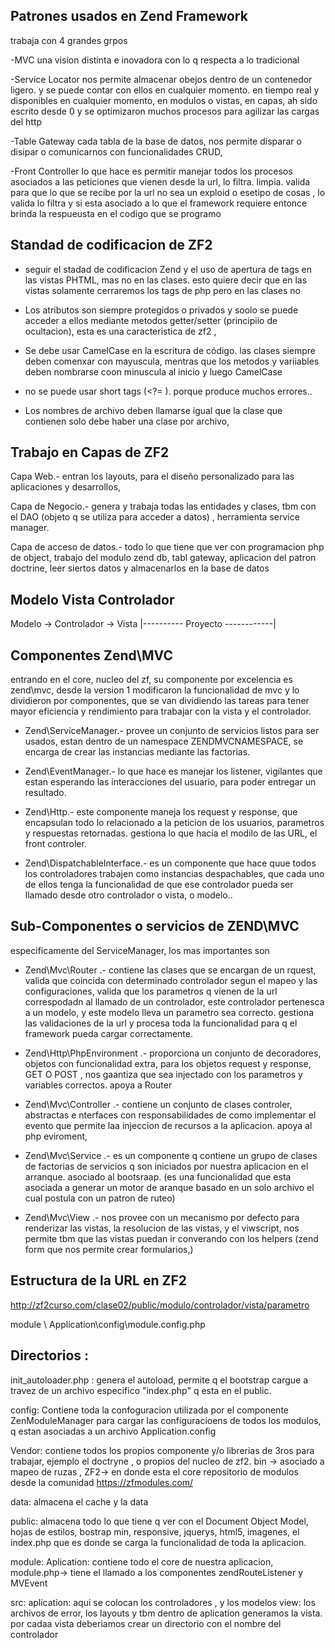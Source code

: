 Patrones usados en Zend Framework
---------------------------------

trabaja con 4 grandes grpos

-MVC
una vision distinta e inovadora con lo q respecta a lo tradicional 

-Service Locator
nos permite almacenar obejos dentro de un contenedor ligero. y se puede contar con ellos en cualquier momento. en tiempo real y disponibles en cualquier momento, en modulos o vistas, en capas, ah sido escrito desde 0 y se optimizaron muchos procesos para agilizar las cargas del http 

-Table Gateway
cada tabla de la base de datos, nos permite disparar o disipar o comunicarnos con funcionalidades CRUD, 

-Front Controller
lo que hace es permitir manejar todos los procesos asociados a las peticiones que vienen desde la url, lo filtra. limpia. valida para que lo que se recibe por la url no sea un exploid o esetipo de cosas , lo valida lo filtra y si esta asociado a lo que el framework requiere entonce brinda la respueusta en el codigo que se programo

Standad de codificacion de ZF2
------------------------------

- seguir el stadad de codificacion Zend y el uso de apertura de tags en las vistas PHTML, mas no en las clases. esto quiere decir que en las vistas solamente cerraremos los tags de php pero en las clases no

- Los atributos son siempre protegidos o privados y soolo se puede acceder a ellos mediante metodos getter/setter (principiio de ocultacion), esta es una caracteristica de zf2 , 

- Se debe usar CamelCase en la escritura de código. las clases siempre deben comenxar con mayuscula, mentras que los metodos y variiables deben nombrarse coon minuscula al inicio y luego CamelCase

- no se puede usar short tags (<?= ). porque produce muchos errores.. 

- Los nombres de archivo deben llamarse igual que la clase que contienen solo debe haber una clase por archivo, 

Trabajo en Capas de ZF2
------------------------

Capa Web.- entran los layouts, para el diseño personalizado para las aplicaciones y desarrollos, 

Capa de Negocio.- genera y trabaja todas las entidades y clases, tbm con el DAO  (objeto q se utiliza para acceder a datos) , herramienta service manager.

Capa de acceso de datos.- todo lo que tiene que ver con programacion php de object, trabajo del modulo zend db, tabl gateway, aplicacion del patron doctrine, leer siertos datos y almacenarlos en la base de datos


Modelo Vista Controlador
------------------------


  Modelo -> Controlador -> Vista
|---------- Proyecto ------------|


Componentes Zend\MVC
--------------------
entrando en el core, nucleo del zf, su componente por excelencia es zend\mvc, desde la version 1 modificaron la funcionalidad de mvc y lo dividieron por componentes, que se van dividiendo las tareas para tener mayor eficiencia y rendimiento para trabajar con la vista y el controlador.

- Zend\ServiceManager.- provee un conjunto de servicios listos para ser usados, estan dentro de un namespace ZENDMVCNAMESPACE, se encarga de crear las instancias mediante las factorias.

- Zend\EventManager.- lo que hace es manejar los listener, vigilantes que estan esperando las interacciones del usuario, para poder entregar un resultado.

- Zend\Http.- este componente maneja los request y response, que encapsulan todo lo relacionado a la peticion de los usuarios, parametros y respuestas retornadas. gestiona lo que hacia el modilo de las URL, el front controler.

- Zend\DispatchableInterface.- es un componente que hace quue todos los controladores trabajen como instancias despachables, que cada uno de ellos tenga la funcionalidad de que ese controlador pueda ser llamado desde otro controlador o vista, o  modelo..  


Sub-Componentes o servicios de ZEND\MVC
--------------------------------------
especificamente del ServiceManager, los mas importantes son  

- Zend\Mvc\Router .-  contiene las clases que se encargan de un rquest, valida que coincida con determinado controlador segun el mapeo y las configuraciones, valida que los parametros q vienen de la url correspodadn al llamado de un controlador, este controlador pertenesca a un modelo, y este modelo lleva un parametro sea correcto. gestiona las validaciones de la url y procesa toda la funcionalidad para q el framework pueda cargar correctamente.

- Zend\Http\PhpEnvironment .- proporciona un conjunto de decoradores, objetos con funcionalidad extra, para los objetos request y response, GET O POST , nos gaantiza que sea injectado  con los parametros y variables correctos. apoya a Router

- Zend\Mvc\Controller .-  contiene un conjunto de clases controler, abstractas e nterfaces con responsabilidades de como implementar el evento que permite laa injeccion de recursos a la aplicacion. apoya al php eviroment, 

- Zend\Mvc\Service .-  es un componente q contiene un grupo de clases de factorias de servicios q son iniciados por nuestra aplicacion en el arranque. asociado al bootsraap. (es una funcionalidad que esta asociada a generar un motor de aranque basado en un solo archivo el cual postula con un patron de ruteo)

- Zend\Mvc\View .- nos provee con un mecanismo por defecto para renderizar las vistas, la resolucion de las vistas, y el viwscript, nos permite tbm que las vistas puedan ir converando con los helpers (zend form que nos permite crear formularios,)

Estructura de la URL en ZF2
---------------------------

http://zf2curso.com/clase02/public/modulo/controlador/vista/parametro

module \ Application\config\module.config.php

Directorios : 
------------

init_autoloader.php : genera el autoload, permite q el bootstrap cargue a travez de un archivo especifico "index.php" q esta en el public.

config: Contiene toda la confoguracion utilizada por el componente ZenModuleManager para cargar las configuracioens de todos los modulos, q estan asociadas a un archivo Application.config
 
Vendor: contiene todos los propios componente y/o librerias de 3ros para trabajar, ejemplo el doctryne , o propios del nucleo de zf2.  bin -> asociado a mapeo de ruzas , ZF2-> en donde esta el core
repositorio de modulos desde la comunidad https://zfmodules.com/

data: almacena el cache y la data

public: almacena todo lo que tiene q ver con el Document Object Model, hojas de estilos, bostrap min, responsive, jquerys, html5, imagenes, el index.php que es donde se carga la funcionalidad de toda la aplicacion.

module: Aplication: contiene todo el core de nuestra aplicacion, module.php-> tiene el llamado a los componentes zendRouteListener y MVEvent

src: aplication: aqui se colocan los controladores , y los modelos
view: los archivos de error, los layouts y tbm dentro de aplication generamos la vista.
por cadaa vista deberiamos crear un directorio con el nombre del controlador
















































